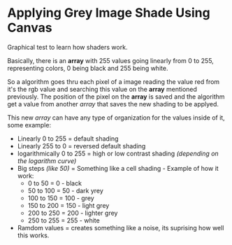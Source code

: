 # Applying Grey Image Shade Using Canvas

Graphical test to learn how shaders work.

Basically, there is an **array** with 255 values going linearly from 0 to 255, representing colors, 0 being black and 255 being white.

So a algorithm goes thru each pixel of a image reading the value red from it's the rgb value and searching this value on the **array** mentioned previously. The position of the pixel on the **array** is saved and the algorithm get a value from another *array* that saves the new shading to be applyed.

This new *array* can have any type of organization for the values inside of it, 
some example:

- Linearly 0 to 255 = default shading
- Linearly 255 to 0 = reversed default shading
- logarithmically 0 to 255 = high or low contrast shading *(depending on the logarithm curve)*
- Big steps *(like 50)* = Something like a cell shading - Example of how it work:
  -  0 to 50 = 0 - black
  -  50 to 100 = 50 - dark yrey 
  -  100 to 150 = 100 - grey
  -  150 to 200 = 150 - light grey
  -  200 to 250 = 200 - lighter grey
  -  250 to 255 = 255 - white 
 - Ramdom values = creates something like a noise, its suprising how well this works.
